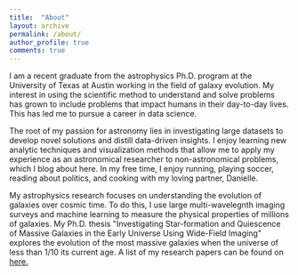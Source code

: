 ```yaml
---
title:  "About"
layout: archive
permalink: /about/
author_profile: true
comments: true
---
```


I am a recent graduate from the astrophysics Ph.D. program at the
University of Texas at Austin working in the field of galaxy evolution.
My interest in using the scientific method to understand and solve 
problems has grown to include problems that impact humans in their day-to-day lives.
This has led me to pursue a career in data science.

The root of my passion for astronomy lies in investigating large datasets to
develop novel solutions and distill data-driven insights. I enjoy learning
new analytic techniques and visualization methods that allow me to apply my
experience as an astronomical researcher to non-astronomical problems, which
I blog about here. In my free time, I enjoy running, playing soccer, 
reading about politics, and cooking with my loving partner, Danielle.

My astrophysics research focuses on understanding the evolution of galaxies 
over cosmic time. To do this, I use large multi-wavelegnth imaging surveys and 
machine learning to measure the physical properties of millions of galaxies. 
My Ph.D. thesis "Investigating Star-formation and Quiescence of Massive 
Galaxies in the Early Universe Using Wide-Field Imaging" explores the evolution of 
the most massive galaxies when the universe of less than 1/10 its current age. 
A list of my research papers can be found on
[here.](https://arxiv.org/search/?searchtype=author&query=Stevans%2C+M)